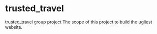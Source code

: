 # trusted_travel
trusted_travel group project
The scope of this project to build the ugliest website.
